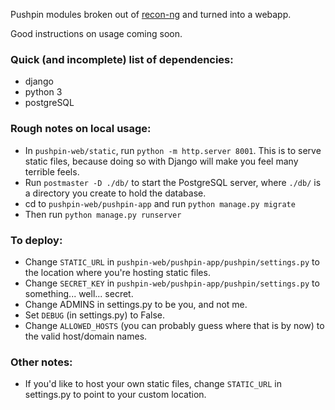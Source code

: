 Pushpin modules broken out of [recon-ng](https://bitbucket.org/LaNMaSteR53/recon-ng/) and turned into a webapp.


Good instructions on usage coming soon.

### Quick (and incomplete) list of dependencies:

 * django
 * python 3
 * postgreSQL

### Rough notes on local usage:

* In `pushpin-web/static`, run `python -m http.server 8001`. This is to serve static files, because doing so with Django will make you feel many terrible feels.
* Run `postmaster -D ./db/` to start the PostgreSQL server, where `./db/` is a directory you create to hold the database.
* cd to `pushpin-web/pushpin-app` and run `python manage.py migrate`
* Then run `python manage.py runserver`

### To deploy:

* Change `STATIC_URL` in `pushpin-web/pushpin-app/pushpin/settings.py` to the location where you're hosting static files.
* Change `SECRET_KEY` in `pushpin-web/pushpin-app/pushpin/settings.py` to something... well... secret.
* Change ADMINS in settings.py to be you, and not me.
* Set `DEBUG` (in settings.py) to False.
* Change `ALLOWED_HOSTS` (you can probably guess where that is by now) to the valid host/domain names.

### Other notes:

* If you'd like to host your own static files, change `STATIC_URL` in settings.py to point to your custom location.
